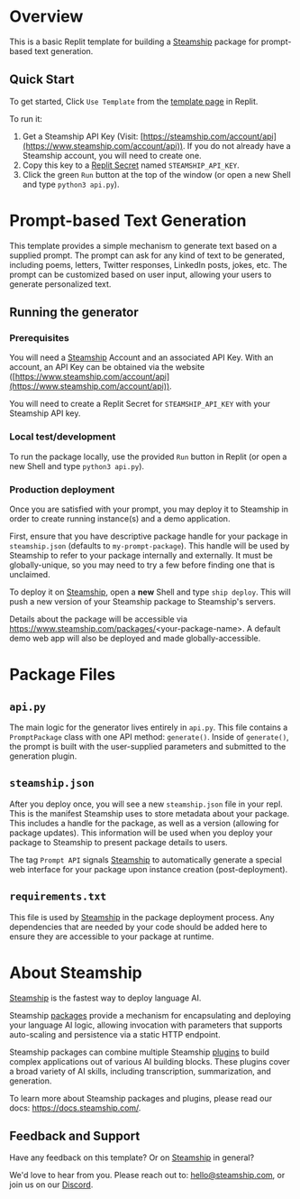 # Overview
This is a basic Replit template for building a [Steamship](https://steamship.com) package for prompt-based text generation.

## Quick Start

To get started, Click `Use Template` from the [template page](https://replit.com/@steamship/Steamship-Prompt-App-Template?v=1) in Replit.

To run it:
1. Get a Steamship API Key (Visit: [https://steamship.com/account/api](https://www.steamship.com/account/api)). If you do not
   already have a Steamship account, you will need to create one.
1. Copy this key to a [Replit Secret](https://docs.replit.com/programming-ide/storing-sensitive-information-environment-variables) named `STEAMSHIP_API_KEY`.
1. Click the green `Run` button at the top of the window (or open a new Shell and type `python3 api.py`).

# Prompt-based Text Generation

This template provides a simple mechanism to generate text based on a supplied prompt. The prompt can ask for any kind of text to be generated, including poems, letters, Twitter responses, LinkedIn posts, jokes, etc. The prompt can be customized based on user input, allowing your users to generate personalized text.

## Running the generator

### Prerequisites

You will need a [Steamship](https://steamship.com) Account and an associated API Key. With an account, an API Key can be obtained
via the website ([https://www.steamship.com/account/api](https://www.steamship.com/account/api)).

You will need to create a Replit Secret for `STEAMSHIP_API_KEY` with your Steamship API key. 

### Local test/development

To run the package locally, use the provided `Run` button in Replit (or open a new Shell and type `python3 api.py`).

### Production deployment

Once you are satisfied with your prompt, you may deploy it to Steamship in order to create running instance(s) and a demo application.

First, ensure that you have descriptive package handle for your package in `steamship.json` (defaults to `my-prompt-package`). This handle will be used by Steamship to refer to your package internally and externally. It must be globally-unique, so you may need to try a few before finding one that is unclaimed.

To deploy it on [Steamship](https://steamship.com), open a **new** Shell and type `ship deploy`. This will push a new version of your Steamship package to Steamship's servers.

Details about the package will be accessible via https://www.steamship.com/packages/<your-package-name\>. A default demo web app will also be deployed and made globally-accessible.

# Package Files

## `api.py`

The main logic for the generator lives entirely in `api.py`. This file contains a `PromptPackage` class with one API method: `generate()`. Inside of `generate()`, the prompt is built with the user-supplied parameters and submitted to the generation plugin.

## `steamship.json`

After you deploy once, you will see a new `steamship.json` file in your repl. This is the manifest Steamship uses to store metadata about your package. This includes a handle for the package, as well as a version (allowing for package updates). This information will be used when you deploy your package to Steamship to present package details to users.

The tag `Prompt API` signals [Steamship](https://steamship.com) to automatically generate a special web interface for your package upon instance creation (post-deployment).

## `requirements.txt`

This file is used by [Steamship](https://steamship.com) in the package deployment process. Any dependencies that are needed by your code should be added here to ensure they are accessible to your package at runtime.

# About Steamship

[Steamship](https://steamship.com) is the fastest way to deploy language AI.

Steamship [packages](https://steamship.com/packages) provide a mechanism for encapsulating and deploying your language AI logic, 
allowing invocation with parameters that supports auto-scaling and persistence via a static HTTP endpoint.

Steamship packages can combine multiple Steamship [plugins](https://steamship.com/plugins) to build complex applications out of various AI building blocks. These plugins cover a broad variety of AI skills, including transcription, summarization, and generation.

To learn more about Steamship packages and plugins, please read our docs: https://docs.steamship.com/.

## Feedback and Support

Have any feedback on this template? Or on [Steamship](https://steamship.com) in general?

We'd love to hear from you. Please reach out to: hello@steamship.com, or join us on our [Discord](https://discord.gg/5Vry5ANVwT).